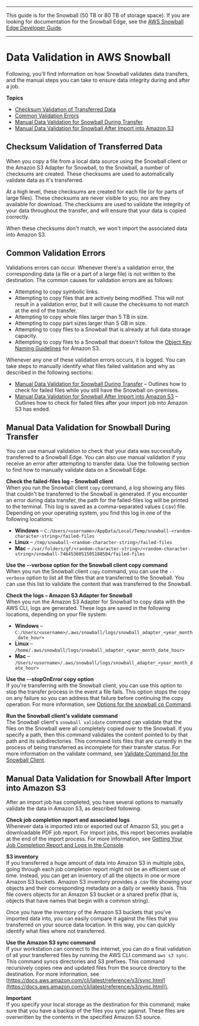 --------

This guide is for the Snowball \(50 TB or 80 TB of storage space\)\. If you are looking for documentation for the Snowball Edge, see the [AWS Snowball Edge Developer Guide](https://docs.aws.amazon.com/snowball/latest/developer-guide/whatisedge.html)\.

--------

# Data Validation in AWS Snowball<a name="validation"></a>

Following, you'll find information on how Snowball validates data transfers, and the manual steps you can take to ensure data integrity during and after a job\.

**Topics**
+ [Checksum Validation of Transferred Data](#snowball-checksums)
+ [Common Validation Errors](#validation-error-causes)
+ [Manual Data Validation for Snowball During Transfer](#manual-validation-device)
+ [Manual Data Validation for Snowball After Import into Amazon S3](#manual-validation-s3)

## Checksum Validation of Transferred Data<a name="snowball-checksums"></a>

When you copy a file from a local data source using the Snowball client or the Amazon S3 Adapter for Snowball, to the Snowball, a number of checksums are created\. These checksums are used to automatically validate data as it's transferred\.

At a high level, these checksums are created for each file \(or for parts of large files\)\. These checksums are never visible to you, nor are they available for download\. The checksums are used to validate the integrity of your data throughout the transfer, and will ensure that your data is copied correctly\.

When these checksums don't match, we won't import the associated data into Amazon S3\.

## Common Validation Errors<a name="validation-error-causes"></a>

Validations errors can occur\. Whenever there's a validation error, the corresponding data \(a file or a part of a large file\) is not written to the destination\. The common causes for validation errors are as follows:
+ Attempting to copy symbolic links\.
+ Attempting to copy files that are actively being modified\. This will not result in a validation error, but it will cause the checksums to not match at the end of the transfer\.
+ Attempting to copy whole files larger than 5 TB in size\.
+ Attempting to copy part sizes larger than 5 GB in size\.
+ Attempting to copy files to a Snowball that is already at full data storage capacity\.
+ Attempting to copy files to a Snowball that doesn't follow the [Object Key Naming Guidelines](https://docs.aws.amazon.com/AmazonS3/latest/dev/UsingMetadata.html#object-key-guidelines) for Amazon S3\.

Whenever any one of these validation errors occurs, it is logged\. You can take steps to manually identify what files failed validation and why as described in the following sections:
+ [Manual Data Validation for Snowball During Transfer](#manual-validation-device) – Outlines how to check for failed files while you still have the Snowball on\-premises\.
+ [Manual Data Validation for Snowball After Import into Amazon S3](#manual-validation-s3) – Outlines how to check for failed files after your import job into Amazon S3 has ended\.

## Manual Data Validation for Snowball During Transfer<a name="manual-validation-device"></a>

You can use manual validation to check that your data was successfully transferred to a Snowball Edge\. You can also use manual validation if you receive an error after attempting to transfer data\. Use the following section to find how to manually validate data on a Snowball Edge\.

**Check the failed\-files log – Snowball client**  
When you run the Snowball client `copy` command, a log showing any files that couldn't be transferred to the Snowball is generated\. If you encounter an error during data transfer, the path for the failed\-files log will be printed to the terminal\. This log is saved as a comma\-separated values \(\.csv\) file\. Depending on your operating system, you find this log in one of the following locations:
+ **Windows** – `C:/Users/<username>/AppData/Local/Temp/snowball-<random-character-string>/failed-files`
+ **Linux** – `/tmp/snowball-<random-character-string>/failed-files`
+ **Mac** – `/var/folders/gf/<random-character-string>/<random-character-string>/snowball-7464536051505188504/failed-files `

**Use the \-\-verbose option for the Snowball client copy command**  
When you run the Snowball client `copy` command, you can use the `--verbose` option to list all the files that are transferred to the Snowball\. You can use this list to validate the content that was transferred to the Snowball\.

**Check the logs – Amazon S3 Adapter for Snowball**  
When you run the Amazon S3 Adapter for Snowball to copy data with the AWS CLI, logs are generated\. These logs are saved in the following locations, depending on your file system:
+ **Windows** – `C:/Users/<username>/.aws/snowball/logs/snowball_adapter_<year_month_date_hour>`
+ **Linux** – `/home/.aws/snowball/logs/snowball_adapter_<year_month_date_hour>`
+ **Mac** – `/Users/<username>/.aws/snowball/logs/snowball_adapter_<year_month_date_hour>`

**Use the \-\-stopOnError copy option**  
If you're transferring with the Snowball client, you can use this option to stop the transfer process in the event a file fails\. This option stops the copy on any failure so you can address that failure before continuing the copy operation\. For more information, see [Options for the snowball cp Command](copy-command-reference.md)\.

**Run the Snowball client's validate command**  
The Snowball client's `snowball validate` command can validate that the files on the Snowball were all completely copied over to the Snowball\. If you specify a path, then this command validates the content pointed to by that path and its subdirectories\. This command lists files that are currently in the process of being transferred as incomplete for their transfer status\. For more information on the validate command, see [Validate Command for the Snowball Client](using-client-commands.md#snowball-validate-command)\.

## Manual Data Validation for Snowball After Import into Amazon S3<a name="manual-validation-s3"></a>

After an import job has completed, you have several options to manually validate the data in Amazon S3, as described following\.

**Check job completion report and associated logs**  
Whenever data is imported into or exported out of Amazon S3, you get a downloadable PDF job report\. For import jobs, this report becomes available at the end of the import process\. For more information, see [Getting Your Job Completion Report and Logs in the Console](report.md)\.

**S3 inventory**  
If you transferred a huge amount of data into Amazon S3 in multiple jobs, going through each job completion report might not be an efficient use of time\. Instead, you can get an inventory of all the objects in one or more Amazon S3 buckets\. Amazon S3 inventory provides a \.csv file showing your objects and their corresponding metadata on a daily or weekly basis\. This file covers objects for an Amazon S3 bucket or a shared prefix \(that is, objects that have names that begin with a common string\)\.

Once you have the inventory of the Amazon S3 buckets that you've imported data into, you can easily compare it against the files that you transferred on your source data location\. In this way, you can quickly identify what files where not transferred\.

**Use the Amazon S3 sync command**  
If your workstation can connect to the internet, you can do a final validation of all your transferred files by running the AWS CLI command `aws s3 sync`\. This command syncs directories and S3 prefixes\. This command recursively copies new and updated files from the source directory to the destination\. For more information, see [https://docs.aws.amazon.com/cli/latest/reference/s3/sync.html](https://docs.aws.amazon.com/cli/latest/reference/s3/sync.html)\.

**Important**  
If you specify your local storage as the destination for this command, make sure that you have a backup of the files you sync against\. These files are overwritten by the contents in the specified Amazon S3 source\.